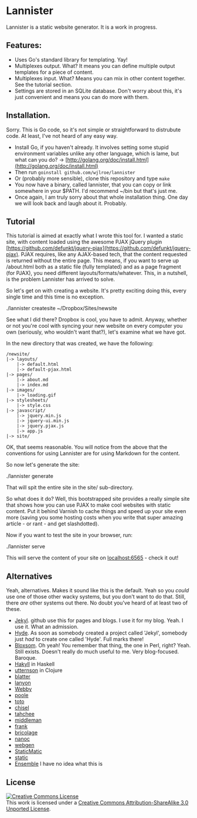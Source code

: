 # Lannister

Lannister is a static website generator. It is a work in progress.

## Features:

* Uses Go's standard library for templating. Yay!
* Multiplexes output. What? It means you can define multiple output templates for a piece of content.
* Multiplexes input. What? Means you can mix in other content together. See the tutorial section.
* Settings are stored in an SQLite database. Don't worry about this, it's just convenient and means you can do more with them.

## Installation.

Sorry. This is Go code, so it's not simple or straightforward to distrubute code. At least, I've not heard of any easy way.

* Install Go, if you haven't already. It involves setting some stupid environment variables unlike any other language, which is lame, but what can you do? -> [http://golang.org/doc/install.html](http://golang.org/doc/install.html)
* Then run `goinstall github.com/wjlroe/lannister`
* Or (probably more sensible), clone this repository and type `make`
* You now have a binary, called lannister, that you can copy or link somewhere in your $PATH. I'd recommend ~/bin but that's just me.
* Once again, I am truly sorry about that whole installation thing. One day we will look back and laugh about it. Probably.

## Tutorial

This tutorial is aimed at exactly what I wrote this tool for. I wanted a static site, with content loaded using the awesome PJAX jQuery plugin [https://github.com/defunkt/jquery-pjax](https://github.com/defunkt/jquery-pjax). PJAX requires, like any AJAX-based tech, that the content requested is returned without the entire page. This means, if you want to serve up /about.html both as a static file (fully templated) and as a page fragment (for PJAX), you need different layouts/formats/whatever. This, in a nutshell, is the problem Lannister has arrived to solve.

So let's get on with creating a website. It's pretty exciting doing this, every single time and this time is no exception.

   ./lannister createsite ~/Dropbox/Sites/newsite

See what I did there? Dropbox is cool, you have to admit. Anyway, whether or not you're cool with syncing your new website on every computer you own (seriously, who wouldn't want that?), let's examine what we have got.

In the new directory that was created, we have the following:

    /newsite/
    |-> layouts/
        |-> default.html
        |-> default-pjax.html
    |-> pages/
        |-> about.md
        |-> index.md
    |-> images/
        |-> loading.gif
    |-> stylesheets/
        |-> style.css
    |-> javascript/
        |-> jquery.min.js
        |-> jquery-ui.min.js
        |-> jquery.pjax.js
        |-> app.js
    |-> site/

OK, that seems reasonable. You will notice from the above that the conventions for using Lannister are for using Markdown for the content.

So now let's generate the site:

   ./lannister generate

That will spit the entire site in the site/ sub-directory.

So what does it do? Well, this bootstrapped site provides a really simple site that shows how you can use PJAX to make cool websites with static content. Put it behind Varnish to cache things and speed up your site even more (saving you some hosting costs when you write that super amazing article - or rant - and get slashdotted).

Now if you want to test the site in your browser, run:

   ./lannister serve

This will serve the content of your site on [localhost:6565](http://localhost:6565) - check it out!

## Alternatives

Yeah, alternatives. Makes it sound like this is the default. Yeah so you *could* use one of those other wacky systems, but you don't want to do that. Still, there *are* other systems out there. No doubt you've heard of at least two of these.

* [Jekyl](https://github.com/mojombo/jekyll). github use this for pages and blogs. I use it for my blog. Yeah. I use it. What an admission.
* [Hyde](http://ringce.com/hyde). As soon as somebody created a project called 'Jekyl', somebody just *had* to create one called 'Hyde'. Full marks there!
* [Bloxsom](http://www.blosxom.com/). Oh yeah! You remember that thing, the one in Perl, right? Yeah. Still exists. Doesn't really do much useful to me. Very blog-focused. Baroque.
* [Hakyll](http://jaspervdj.be/hakyll/index.html) in Haskell
* [utternson](https://github.com/pepijndevos/utterson) in Clojure
* [blatter](http://bitbucket.org/jek/blatter/)
* [lanyon](http://bitbucket.org/arthurk/lanyon/)
* [Webby](http://webby.rubyforge.org/)
* [poole](https://bitbucket.org/obensonne/poole/src)
* [toto](http://cloudhead.io/toto)
* [chisel](https://github.com/dz/chisel)
* [tahchee](http://ivy.fr/tahchee/)
* [middleman](https://github.com/tdreyno/middleman)
* [frank](https://github.com/blahed/frank)
* [bricolage](http://bricolagecms.org/)
* [nanoc](http://nanoc.stoneship.org/)
* [webgen](http://webgen.rubyforge.org/)
* [StaticMatic](http://staticmatic.rubyforge.org/)
* [static](http://static.newqdev.com/)
* [Ensemble](https://launchpad.net/ensemble) I have no idea what this is

## License

<a rel="license" href="http://creativecommons.org/licenses/by-sa/3.0/"><img alt="Creative Commons License" style="border-width:0" src="http://i.creativecommons.org/l/by-sa/3.0/88x31.png" /></a><br />This work is licensed under a <a rel="license" href="http://creativecommons.org/licenses/by-sa/3.0/">Creative Commons Attribution-ShareAlike 3.0 Unported License</a>.

